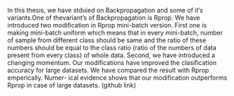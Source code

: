 In this thesis, we have stduied on Backpropagation and some of it‘s variants.One of thevariant’s of Backpropagation is Rprop. We have introduced two modification in Rprop mini-batch version. First one is making mini-batch uniform which means that in every mini-batch, number of sample from different class should be same and the ratio of these numbers should be equal to the class ratio (ratio of the numbers of data present from every class) of whole data. Second, we have introduced a changing momentum. Our modifications have improved the clasification accuracy for large datasets. We have compared the result with Rprop emperically. Numer- ical evidence shows that our modification outperforms Rprop in case of large datasets. (github link)
